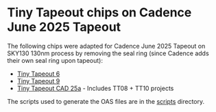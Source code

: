 # Tiny Tapeout chips on Cadence June 2025 Tapeout 

The following chips were adapted for Cadence June 2025 Tapeout on SKY130 130nm process by removing the seal ring (since Cadence adds their own seal ring upon tapeout):

- [Tiny Tapeout 6](oas/tt06_4f8caad5.oas)
- [Tiny Tapeout 9](oas/tt09_c9701782.oas)
- [Tiny Tapeout CAD 25a](oas/ttcad25a_3ad64c0c.oas) - Includes TT08 + TT10 projects

The scripts used to generate the OAS files are in the [scripts](scripts) directory.
